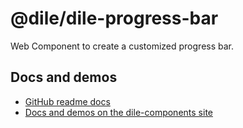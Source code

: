 # @dile/dile-progress-bar

Web Component to create a customized progress bar.

## Docs and demos

- [GitHub readme docs](https://github.com/Polydile/dile-components/blob/master/site/pages/components/dile-progress-bar.rocket.md)
- [Docs and demos on the dile-components site](https://dile-components.polydile.com/components/dile-progress-bar/)